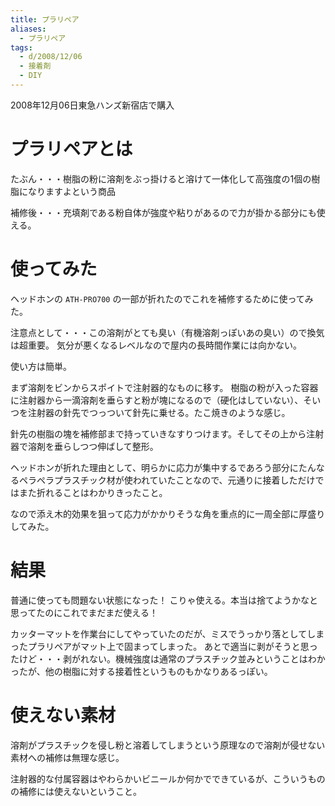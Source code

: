 ```yaml
---
title: プラリペア
aliases:
  - プラリペア
tags:
  - d/2008/12/06
  - 接着剤
  - DIY
---
```


2008年12月06日東急ハンズ新宿店で購入


プラリペアとは
================================================================================
たぶん・・・樹脂の粉に溶剤をぶっ掛けると溶けて一体化して高強度の1個の樹脂になりますよという商品

補修後・・・充填剤である粉自体が強度や粘りがあるので力が掛かる部分にも使える。

使ってみた
================================================================================
ヘッドホンの `ATH-PRO700` の一部が折れたのでこれを補修するために使ってみた。

注意点として・・・この溶剤がとても臭い（有機溶剤っぽいあの臭い）ので換気は超重要。
気分が悪くなるレベルなので屋内の長時間作業には向かない。

使い方は簡単。

まず溶剤をビンからスポイトで注射器的なものに移す。
樹脂の粉が入った容器に注射器から一滴溶剤を垂らすと粉が塊になるので（硬化はしていない）、そいつを注射器の針先でつっついて針先に乗せる。たこ焼きのような感じ。

針先の樹脂の塊を補修部まで持っていきなすりつけます。そしてその上から注射器で溶剤を垂らしつつ伸ばして整形。

ヘッドホンが折れた理由として、明らかに応力が集中するであろう部分にたんなるペラペラプラスチック材が使われていたことなので、元通りに接着しただけではまた折れることはわかりきったこと。

なので添え木的効果を狙って応力がかかりそうな角を重点的に一周全部に厚盛りしてみた。


結果
================================================================================
普通に使っても問題ない状態になった！
こりゃ使える。本当は捨てようかなと思ってたのにこれでまだまだ使える！

カッターマットを作業台にしてやっていたのだが、ミスでうっかり落としてしまったプラリペアがマット上で固まってしまった。
あとで適当に剥がそうと思ったけど・・・剥がれない。機械強度は通常のプラスチック並みということはわかったが、他の樹脂に対する接着性というものもかなりあるっぽい。


使えない素材
================================================================================
溶剤がプラスチックを侵し粉と溶着してしまうという原理なので溶剤が侵せない素材への補修は無理な感じ。

注射器的な付属容器はやわらかいビニールか何かでできているが、こういうものの補修には使えないということ。


